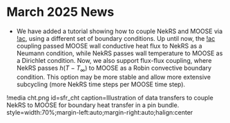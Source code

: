 # March 2025 News

- We have added a tutorial showing how to couple NekRS and MOOSE via [!ac](CHT), using a different set of boundary conditions. Up until now, the [!ac](CHT) coupling passed MOOSE wall conductive heat flux to NekRS as a Neumann condition, while NekRS passes wall temperature to MOOSE as a Dirichlet condition. Now, we also support flux-flux coupling, where NekRS passes $h(T-T_\infty)$ to MOOSE as a Robin convective boundary condition. This option may be more stable and allow more extensive subcycling (more NekRS time steps per MOOSE time step).

!media cht.png
  id=sfr_cht
  caption=Illustration of data transfers to couple NekRS to MOOSE for boundary heat transfer in a pin bundle.
  style=width:70%;margin-left:auto;margin-right:auto;halign:center
